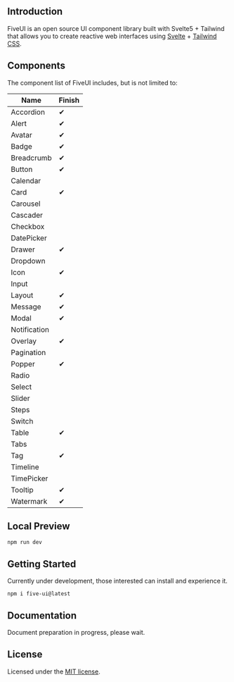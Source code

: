 Introduction
--

FiveUI is an open source UI component library built with Svelte5 + Tailwind that allows you to create reactive web interfaces using [Svelte](https://svelte.dev/) + [Tailwind CSS](https://tailwindcss.com/).

Components
--

The component list of FiveUI includes, but is not limited to:

| Name | Finish |
| --- | --- |
| Accordion | ✔ |
| Alert | ✔ |
| Avatar | ✔ |
| Badge | ✔ |
| Breadcrumb | ✔ |
| Button | ✔ |
| Calendar | |
| Card | ✔ |
| Carousel ||
| Cascader ||
| Checkbox ||
| DatePicker ||
| Drawer | ✔ |
| Dropdown |  |
| Icon | ✔ |
| Input | |
| Layout | ✔ |
| Message | ✔ |
| Modal | ✔ |
| Notification | |
| Overlay | ✔ |
| Pagination | |
| Popper | ✔ |
| Radio ||
| Select ||
| Slider ||
| Steps | |
| Switch ||
| Table | ✔ |
| Tabs ||
| Tag | ✔ |
| Timeline | |
| TimePicker ||
| Tooltip | ✔ |
| Watermark | ✔ |

Local Preview
--

```
npm run dev
```

Getting Started
--

Currently under development, those interested can install and experience it.

```
npm i five-ui@latest
```

Documentation
--

Document preparation in progress, please wait.

License
--

Licensed under the [MIT license]().
